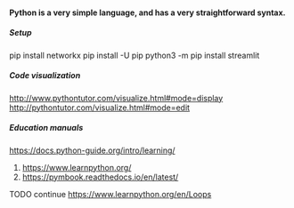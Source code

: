 #### Python is a very simple language, and has a very straightforward syntax.

 

##### Setup
pip install networkx
pip install -U pip
python3 -m pip install streamlit

##### Code visualization 
http://www.pythontutor.com/visualize.html#mode=display 
http://pythontutor.com/visualize.html#mode=edit


##### Education manuals
https://docs.python-guide.org/intro/learning/

1. https://www.learnpython.org/
2. https://pymbook.readthedocs.io/en/latest/


TODO continue 
https://www.learnpython.org/en/Loops